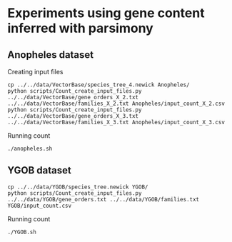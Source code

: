# Experiments using gene content inferred with parsimony

## Anopheles dataset

Creating input files
```
cp ../../data/VectorBase/species_tree_4.newick Anopheles/
python scripts/Count_create_input_files.py ../../data/VectorBase/gene_orders_X_2.txt ../../data/VectorBase/families_X_2.txt Anopheles/input_count_X_2.csv
python scripts/Count_create_input_files.py ../../data/VectorBase/gene_orders_X_3.txt ../../data/VectorBase/families_X_3.txt Anopheles/input_count_X_3.csv
```
Running count
```
./anopheles.sh
```

## YGOB dataset

```
cp ../../data/YGOB/species_tree.newick YGOB/
python scripts/Count_create_input_files.py ../../data/YGOB/gene_orders.txt ../../data/YGOB/families.txt YGOB/input_count.csv
```
Running count
```
./YGOB.sh
```